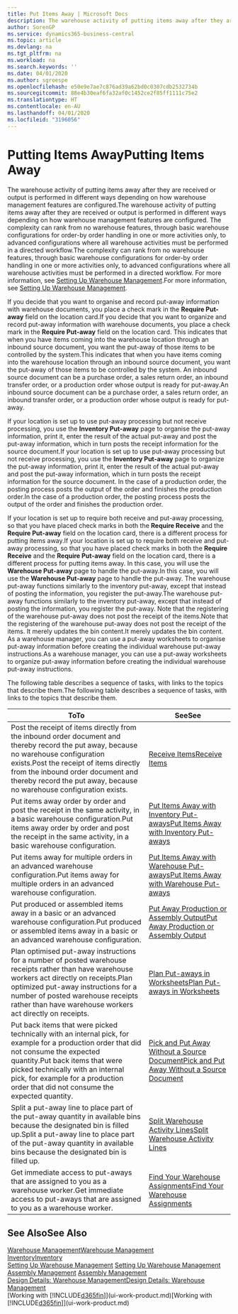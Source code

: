 ```yaml
---
title: Put Items Away | Microsoft Docs
description: The warehouse activity of putting items away after they are received or output is performed in different ways depending on how warehouse management features are configured.
author: SorenGP
ms.service: dynamics365-business-central
ms.topic: article
ms.devlang: na
ms.tgt_pltfrm: na
ms.workload: na
ms.search.keywords: ''
ms.date: 04/01/2020
ms.author: sgroespe
ms.openlocfilehash: e50e9e7ae7c876ad39a62bd0c0307cdb2532734b
ms.sourcegitcommit: 88e4b30eaf6fa32af0c1452ce2f85ff1111c75e2
ms.translationtype: HT
ms.contentlocale: en-AU
ms.lasthandoff: 04/01/2020
ms.locfileid: "3196056"
---
```

# <a name="putting-items-away"></a><span data-ttu-id="0e894-103">Putting Items Away</span><span class="sxs-lookup"><span data-stu-id="0e894-103">Putting Items Away</span></span>
<span data-ttu-id="0e894-104">The warehouse activity of putting items away after they are received or output is performed in different ways depending on how warehouse management features are configured.</span><span class="sxs-lookup"><span data-stu-id="0e894-104">The warehouse activity of putting items away after they are received or output is performed in different ways depending on how warehouse management features are configured.</span></span> <span data-ttu-id="0e894-105">The complexity can rank from no warehouse features, through basic warehouse configurations for order-by order handling in one or more activities only, to advanced configurations where all warehouse activities must be performed in a directed workflow.</span><span class="sxs-lookup"><span data-stu-id="0e894-105">The complexity can rank from no warehouse features, through basic warehouse configurations for order-by order handling in one or more activities only, to advanced configurations where all warehouse activities must be performed in a directed workflow.</span></span> <span data-ttu-id="0e894-106">For more information, see [Setting Up Warehouse Management](warehouse-setup-warehouse.md).</span><span class="sxs-lookup"><span data-stu-id="0e894-106">For more information, see [Setting Up Warehouse Management](warehouse-setup-warehouse.md).</span></span>

<span data-ttu-id="0e894-107">If you decide that you want to organise and record put-away information with warehouse documents, you place a check mark in the **Require Put-away** field on the location card.</span><span class="sxs-lookup"><span data-stu-id="0e894-107">If you decide that you want to organize and record put-away information with warehouse documents, you place a check mark in the **Require Put-away** field on the location card.</span></span> <span data-ttu-id="0e894-108">This indicates that when you have items coming into the warehouse location through an inbound source document, you want the put-away of those items to be controlled by the system.</span><span class="sxs-lookup"><span data-stu-id="0e894-108">This indicates that when you have items coming into the warehouse location through an inbound source document, you want the put-away of those items to be controlled by the system.</span></span> <span data-ttu-id="0e894-109">An inbound source document can be a purchase order, a sales return order, an inbound transfer order, or a production order whose output is ready for put-away.</span><span class="sxs-lookup"><span data-stu-id="0e894-109">An inbound source document can be a purchase order, a sales return order, an inbound transfer order, or a production order whose output is ready for put-away.</span></span>  

<span data-ttu-id="0e894-110">If your location is set up to use put-away processing but not receive processing, you use the **Inventory Put-away** page to organise the put-away information, print it, enter the result of the actual put-away and post the put-away information, which in turn posts the receipt information for the source document.</span><span class="sxs-lookup"><span data-stu-id="0e894-110">If your location is set up to use put-away processing but not receive processing, you use the **Inventory Put-away** page to organize the put-away information, print it, enter the result of the actual put-away and post the put-away information, which in turn posts the receipt information for the source document.</span></span> <span data-ttu-id="0e894-111">In the case of a production order, the posting process posts the output of the order and finishes the production order.</span><span class="sxs-lookup"><span data-stu-id="0e894-111">In the case of a production order, the posting process posts the output of the order and finishes the production order.</span></span>

<span data-ttu-id="0e894-112">If your location is set up to require both receive and put-away processing, so that you have placed check marks in both the **Require Receive** and the **Require Put-away** field on the location card, there is a different process for putting items away.</span><span class="sxs-lookup"><span data-stu-id="0e894-112">If your location is set up to require both receive and put-away processing, so that you have placed check marks in both the **Require Receive** and the **Require Put-away** field on the location card, there is a different process for putting items away.</span></span> <span data-ttu-id="0e894-113">In this case, you will use the **Warehouse Put-away** page to handle the put-away.</span><span class="sxs-lookup"><span data-stu-id="0e894-113">In this case, you will use the **Warehouse Put-away** page to handle the put-away.</span></span> <span data-ttu-id="0e894-114">The warehouse put-away functions similarly to the inventory put-away, except that instead of posting the information, you register the put-away.</span><span class="sxs-lookup"><span data-stu-id="0e894-114">The warehouse put-away functions similarly to the inventory put-away, except that instead of posting the information, you register the put-away.</span></span> <span data-ttu-id="0e894-115">Note that the registering of the warehouse put-away does not post the receipt of the items.</span><span class="sxs-lookup"><span data-stu-id="0e894-115">Note that the registering of the warehouse put-away does not post the receipt of the items.</span></span> <span data-ttu-id="0e894-116">It merely updates the bin content.</span><span class="sxs-lookup"><span data-stu-id="0e894-116">It merely updates the bin content.</span></span> <span data-ttu-id="0e894-117">As a warehouse manager, you can use a put-away worksheets to organise put-away information before creating the individual warehouse put-away instructions.</span><span class="sxs-lookup"><span data-stu-id="0e894-117">As a warehouse manager, you can use a put-away worksheets to organize put-away information before creating the individual warehouse put-away instructions.</span></span>

<span data-ttu-id="0e894-118">The following table describes a sequence of tasks, with links to the topics that describe them.</span><span class="sxs-lookup"><span data-stu-id="0e894-118">The following table describes a sequence of tasks, with links to the topics that describe them.</span></span>   

|<span data-ttu-id="0e894-119">**To**</span><span class="sxs-lookup"><span data-stu-id="0e894-119">**To**</span></span>|<span data-ttu-id="0e894-120">**See**</span><span class="sxs-lookup"><span data-stu-id="0e894-120">**See**</span></span>|  
|------------|-------------|  
|<span data-ttu-id="0e894-121">Post the receipt of items directly from the inbound order document and thereby record the put away, because no warehouse configuration exists.</span><span class="sxs-lookup"><span data-stu-id="0e894-121">Post the receipt of items directly from the inbound order document and thereby record the put away, because no warehouse configuration exists.</span></span>|[<span data-ttu-id="0e894-122">Receive Items</span><span class="sxs-lookup"><span data-stu-id="0e894-122">Receive Items</span></span>](warehouse-how-receive-items.md)|  
|<span data-ttu-id="0e894-123">Put items away order by order and post the receipt in the same activity, in a basic warehouse configuration.</span><span class="sxs-lookup"><span data-stu-id="0e894-123">Put items away order by order and post the receipt in the same activity, in a basic warehouse configuration.</span></span>|[<span data-ttu-id="0e894-124">Put Items Away with Inventory Put-aways</span><span class="sxs-lookup"><span data-stu-id="0e894-124">Put Items Away with Inventory Put-aways</span></span>](warehouse-how-to-put-items-away-with-inventory-put-aways.md)|  
|<span data-ttu-id="0e894-125">Put items away for multiple orders in an advanced warehouse configuration.</span><span class="sxs-lookup"><span data-stu-id="0e894-125">Put items away for multiple orders in an advanced warehouse configuration.</span></span>|[<span data-ttu-id="0e894-126">Put Items Away with Warehouse Put-aways</span><span class="sxs-lookup"><span data-stu-id="0e894-126">Put Items Away with Warehouse Put-aways</span></span>](warehouse-how-to-put-items-away-with-warehouse-put-aways.md)|  
|<span data-ttu-id="0e894-127">Put produced or assembled items away in a basic or an advanced warehouse configuration.</span><span class="sxs-lookup"><span data-stu-id="0e894-127">Put produced or assembled items away in a basic or an advanced warehouse configuration.</span></span>|[<span data-ttu-id="0e894-128">Put Away Production or Assembly Output</span><span class="sxs-lookup"><span data-stu-id="0e894-128">Put Away Production or Assembly Output</span></span>](warehouse-how-to-put-away-production-output.md)|
|<span data-ttu-id="0e894-129">Plan optimised put-away instructions for a number of posted warehouse receipts rather than have warehouse workers act directly on receipts.</span><span class="sxs-lookup"><span data-stu-id="0e894-129">Plan optimized put-away instructions for a number of posted warehouse receipts rather than have warehouse workers act directly on receipts.</span></span>|[<span data-ttu-id="0e894-130">Plan Put-aways in Worksheets</span><span class="sxs-lookup"><span data-stu-id="0e894-130">Plan Put-aways in Worksheets</span></span>](warehouse-how-to-plan-put-aways-in-worksheets.md)|  
|<span data-ttu-id="0e894-131">Put back items that were picked technically with an internal pick, for example for a production order that did not consume the expected quantity.</span><span class="sxs-lookup"><span data-stu-id="0e894-131">Put back items that were picked technically with an internal pick, for example for a production order that did not consume the expected quantity.</span></span>|[<span data-ttu-id="0e894-132">Pick and Put Away Without a Source Document</span><span class="sxs-lookup"><span data-stu-id="0e894-132">Pick and Put Away Without a Source Document</span></span>](warehouse-how-to-create-put-aways-from-internal-put-aways.md)|
|<span data-ttu-id="0e894-133">Split a put-away line to place part of the put-away quantity in available bins because the designated bin is filled up.</span><span class="sxs-lookup"><span data-stu-id="0e894-133">Split a put-away line to place part of the put-away quantity in available bins because the designated bin is filled up.</span></span>|[<span data-ttu-id="0e894-134">Split Warehouse Activity Lines</span><span class="sxs-lookup"><span data-stu-id="0e894-134">Split Warehouse Activity Lines</span></span>](warehouse-how-to-split-warehouse-activity-lines.md)|
|<span data-ttu-id="0e894-135">Get immediate access to put-aways that are assigned to you as a warehouse worker.</span><span class="sxs-lookup"><span data-stu-id="0e894-135">Get immediate access to put-aways that are assigned to you as a warehouse worker.</span></span>|[<span data-ttu-id="0e894-136">Find Your Warehouse Assignments</span><span class="sxs-lookup"><span data-stu-id="0e894-136">Find Your Warehouse Assignments</span></span>](warehouse-how-to-find-your-warehouse-assignments.md)|    

## <a name="see-also"></a><span data-ttu-id="0e894-137">See Also</span><span class="sxs-lookup"><span data-stu-id="0e894-137">See Also</span></span>  
[<span data-ttu-id="0e894-138">Warehouse Management</span><span class="sxs-lookup"><span data-stu-id="0e894-138">Warehouse Management</span></span>](warehouse-manage-warehouse.md)  
[<span data-ttu-id="0e894-139">Inventory</span><span class="sxs-lookup"><span data-stu-id="0e894-139">Inventory</span></span>](inventory-manage-inventory.md)  
<span data-ttu-id="0e894-140">[Setting Up Warehouse Management](warehouse-setup-warehouse.md)   </span><span class="sxs-lookup"><span data-stu-id="0e894-140">[Setting Up Warehouse Management](warehouse-setup-warehouse.md)   </span></span>  
<span data-ttu-id="0e894-141">[Assembly Management](assembly-assemble-items.md)  </span><span class="sxs-lookup"><span data-stu-id="0e894-141">[Assembly Management](assembly-assemble-items.md)  </span></span>  
[<span data-ttu-id="0e894-142">Design Details: Warehouse Management</span><span class="sxs-lookup"><span data-stu-id="0e894-142">Design Details: Warehouse Management</span></span>](design-details-warehouse-management.md)  
<span data-ttu-id="0e894-143">[Working with [!INCLUDE[d365fin](includes/d365fin_md.md)]](ui-work-product.md)</span><span class="sxs-lookup"><span data-stu-id="0e894-143">[Working with [!INCLUDE[d365fin](includes/d365fin_md.md)]](ui-work-product.md)</span></span>  
